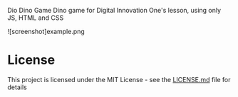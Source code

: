  Dio Dino Game 
Dino game for Digital Innovation One's lesson, using only JS, HTML and CSS

![screenshot]example.png
# License
This project is licensed under the MIT License - see the [LICENSE.md](LICENSE.md) file for details
